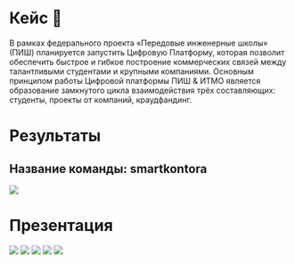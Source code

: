 <h1> Кейс 🔮 </h1>
В рамках федерального проекта «Передовые инженерные школы» (ПИШ)
планируется запустить Цифровую Платформу, которая позволит обеспечить
быстрое и гибкое построение коммерческих связей между талантливыми
студентами и крупными компаниями.
Основным принципом работы Цифровой платформы ПИШ & ИТМО является
образование замкнутого цикла взаимодействия трёх составляющих: студенты,
проекты от компаний, краудфандинг.

<h1> Результаты </h1>

<h2> Название команды: smartkontora </h2>
<img src='https://github.com/smartkontora/ICT.Hack-V/blob/main/results.png' />

<h1> Презентация </h1>
<img src='https://github.com/smartkontora/ICT.Hack-V/blob/main/presentation/slide1.png' />
<img src='https://github.com/smartkontora/ICT.Hack-V/blob/main/presentation/slide2.png' />
<img src='https://github.com/smartkontora/ICT.Hack-V/blob/main/presentation/slide3.png' />
<img src='https://github.com/smartkontora/ICT.Hack-V/blob/main/presentation/slide4.png' />
<img src='https://github.com/smartkontora/ICT.Hack-V/blob/main/presentation/slide5.png' />


